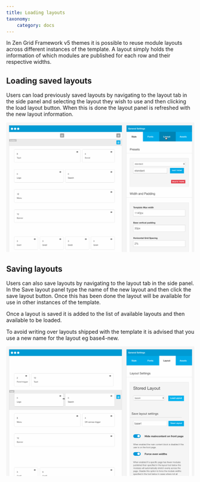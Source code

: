 ```yaml
---
title: Loading layouts
taxonomy:
    category: docs
---
```


In Zen Grid Framework v5 themes it is possible to reuse module layouts across different instances of the template. A layout simply holds the information of which modules are published for each row and their respective widths.

## Loading saved layouts

Users can load previously saved layouts by navigating to the layout tab in the side panel and selecting the layout they wish to use and then clicking the load layout button. When this is done the layout panel is refreshed with the new layout information.

![load layout](load-layout.gif)

## Saving layouts

Users can also save layouts by navigating to the layout tab in the side panel. In the Save layout panel type the name of the new layout and then click the save layout button. Once this has been done the layout will be available for use in other instances of the template.

Once a layout is saved it is added to the list of available layouts and then available to be loaded.

To avoid writing over layouts shipped with the template it is advised that you use a new name for the layout eg base4-new.

![Save layout](save-layout.gif)